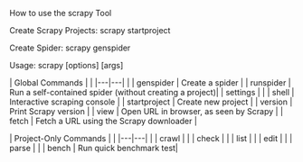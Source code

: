 
How to use the scrapy Tool

Create Scrapy Projects:
  scrapy startproject <Project Name>

Create Spider:
  scrapy genspider <Name of Spider>  <URL>
  
Usage:
  scrapy <command> [options] [args]

|  Global Commands | |
|---|---| |
| genspider  | Create a spider |
| runspider | Run a self-contained spider (without creating a project)|
| settings  | |
| shell |  Interactive scraping console |
| startproject   | Create new project |
| version  | Print Scrapy version |
| view  | Open URL in browser, as seen by Scrapy |
| fetch  | Fetch a URL using the Scrapy downloader |

|  Project-Only Commands | |
|---|---| |
| crawl  | |
| check |  |
| list  | |
| edit | | 
| parse  | |
| bench | Run quick benchmark test|
